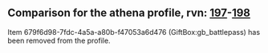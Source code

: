## Comparison for the athena profile, rvn: [197](https://github.com/PRO100KatYT/FortniteProfileRevisions/tree/main/profiles/athena/197%20athena.json)-[198](https://github.com/PRO100KatYT/FortniteProfileRevisions/tree/main/profiles/athena/198%20athena.json)

Item 679f6d98-7fdc-4a5a-a80b-f47053a6d476 (GiftBox:gb_battlepass) has been removed from the profile.
<br><br>
